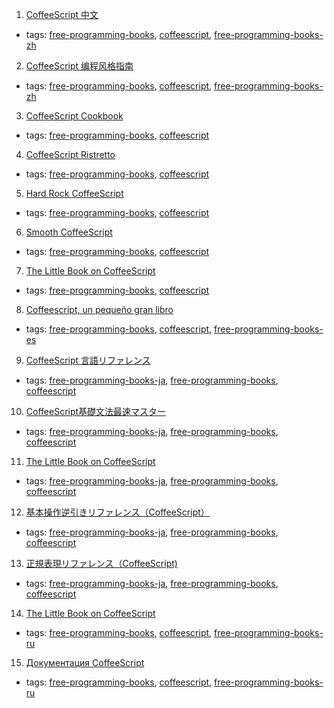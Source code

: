 1. [CoffeeScript 中文](http://coffee-script.org)
  * tags: [free-programming-books](tags/free-programming-books.md), [coffeescript](tags/coffeescript.md), [free-programming-books-zh](tags/free-programming-books-zh.md)
2. [CoffeeScript 编程风格指南](https://github.com/elrrrrrrr/coffeescript-style-guide/blob/master/README-ZH.md)
  * tags: [free-programming-books](tags/free-programming-books.md), [coffeescript](tags/coffeescript.md), [free-programming-books-zh](tags/free-programming-books-zh.md)
3. [CoffeeScript Cookbook](https://coffeescript-cookbook.github.io)
  * tags: [free-programming-books](tags/free-programming-books.md), [coffeescript](tags/coffeescript.md)
4. [CoffeeScript Ristretto](https://leanpub.com/coffeescript-ristretto/read)
  * tags: [free-programming-books](tags/free-programming-books.md), [coffeescript](tags/coffeescript.md)
5. [Hard Rock CoffeeScript](http://hardrockcoffeescript.org)
  * tags: [free-programming-books](tags/free-programming-books.md), [coffeescript](tags/coffeescript.md)
6. [Smooth CoffeeScript](http://autotelicum.github.io/Smooth-CoffeeScript/SmoothCoffeeScript.html)
  * tags: [free-programming-books](tags/free-programming-books.md), [coffeescript](tags/coffeescript.md)
7. [The Little Book on CoffeeScript](http://arcturo.github.io/library/coffeescript/)
  * tags: [free-programming-books](tags/free-programming-books.md), [coffeescript](tags/coffeescript.md)
8. [Coffeescript, un pequeño gran libro](https://leanpub.com/coffeescript)
  * tags: [free-programming-books](tags/free-programming-books.md), [coffeescript](tags/coffeescript.md), [free-programming-books-es](tags/free-programming-books-es.md)
9. [CoffeeScript 言語リファレンス](http://memo.sappari.org/coffeescript/coffeescript-langref)
  * tags: [free-programming-books-ja](tags/free-programming-books-ja.md), [free-programming-books](tags/free-programming-books.md), [coffeescript](tags/coffeescript.md)
10. [CoffeeScript基礎文法最速マスター](http://blog.bokuweb.me/entry/2015/01/06/190240)
  * tags: [free-programming-books-ja](tags/free-programming-books-ja.md), [free-programming-books](tags/free-programming-books.md), [coffeescript](tags/coffeescript.md)
11. [The Little Book on CoffeeScript](http://minghai.github.io/library/coffeescript/index.html)
  * tags: [free-programming-books-ja](tags/free-programming-books-ja.md), [free-programming-books](tags/free-programming-books.md), [coffeescript](tags/coffeescript.md)
12. [基本操作逆引きリファレンス（CoffeeScript）](http://kyu-mu.net/coffeescript/revref/)
  * tags: [free-programming-books-ja](tags/free-programming-books-ja.md), [free-programming-books](tags/free-programming-books.md), [coffeescript](tags/coffeescript.md)
13. [正規表現リファレンス（CoffeeScript)](http://kyu-mu.net/coffeescript/regexp/)
  * tags: [free-programming-books-ja](tags/free-programming-books-ja.md), [free-programming-books](tags/free-programming-books.md), [coffeescript](tags/coffeescript.md)
14. [The Little Book on CoffeeScript](https://github.com/andrew--r/the-little-book-on-coffeescript)
  * tags: [free-programming-books](tags/free-programming-books.md), [coffeescript](tags/coffeescript.md), [free-programming-books-ru](tags/free-programming-books-ru.md)
15. [Документация CoffeeScript](http://cidocs.ru/coffeescript/)
  * tags: [free-programming-books](tags/free-programming-books.md), [coffeescript](tags/coffeescript.md), [free-programming-books-ru](tags/free-programming-books-ru.md)
